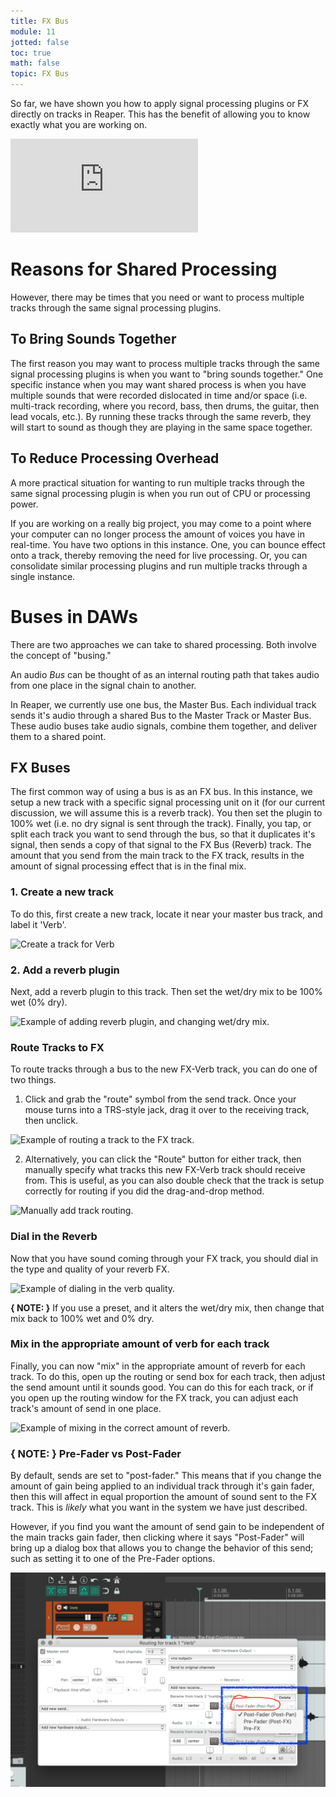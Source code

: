 ```yaml
---
title: FX Bus
module: 11
jotted: false
toc: true
math: false
topic: FX Bus
---
```


So far, we have shown you how to apply signal processing plugins or FX directly on tracks in Reaper. This has the benefit of allowing you to know exactly what you are working on.

<div class="embed-responsive embed-responsive-16by9"><iframe class="embed-responsive-item" src="https://www.youtube.com/embed/Pn0MCi3j_A8" frameborder="0" allow="accelerometer; autoplay; encrypted-media; gyroscope; picture-in-picture" allowfullscreen></iframe></div>

# Reasons for Shared Processing

However, there may be times that you need or want to process multiple tracks through the same signal processing plugins.

## To Bring Sounds Together

The first reason you may want to process multiple tracks through the same signal processing plugins is when you want to "bring sounds together." One specific instance when you may want shared process is when you have multiple sounds that were recorded dislocated in time and/or space (i.e. multi-track recording, where you record, bass, then drums, the guitar, then lead vocals, etc.). By running these tracks through the same reverb, they will start to sound as though they are playing in the same space together.

## To Reduce Processing Overhead

A more practical situation for wanting to run multiple tracks through the same signal processing plugin is when you run out of CPU or processing power.

If you are working on a really big project, you may come to a point where your computer can no longer process the amount of voices you have in real-time. You have two options in this instance. One, you can bounce effect onto a track, thereby removing the need for live processing. Or, you can consolidate similar processing plugins and run multiple tracks through a single instance.

# Buses in DAWs

There are two approaches we can take to shared processing. Both involve the concept of "busing."

An audio _Bus_ can be thought of as an internal routing path that takes audio from one place in the signal chain to another.

In Reaper, we currently use one bus, the Master Bus. Each individual track sends it's audio through a shared Bus to the Master Track or Master Bus. These audio buses take audio signals, combine them together, and deliver them to a shared point.

## FX Buses

The first common way of using a bus is as an FX bus. In this instance, we setup a new track with a specific signal processing unit on it (for our current discussion, we will assume this is a reverb track). You then set the plugin to 100% wet (i.e. no dry signal is sent through the track). Finally, you tap, or split each track you want to send through the bus, so that it duplicates it's signal, then sends a copy of that signal to the FX Bus (Reverb) track. The amount that you send from the main track to the FX track, results in the amount of signal processing effect that is in the final mix.

### 1. Create a new track

To do this, first create a new track, locate it near your master bus track, and label it 'Verb'.

![Create a track for Verb](../imgs/create-verb-bus.gif "Create a track for Verb")

### 2. Add a reverb plugin

Next, add a reverb plugin to this track. Then set the wet/dry mix to be 100% wet (0% dry).

![Example of adding reverb plugin, and changing wet/dry mix.](../imgs/add-verb-fx.gif "Example of adding reverb plugin, and changing wet/dry mix.")

### Route Tracks to FX

To route tracks through a bus to the new FX-Verb track, you can do one of two things.

1. Click and grab the "route" symbol from the send track. Once your mouse turns into a TRS-style jack, drag it over to the receiving track, then unclick.

![Example of routing a track to the FX track.](../imgs/drag-and-drop-routing.gif "Example of routing a track to the FX track.")

2. Alternatively, you can click the "Route" button for either track, then manually specify what tracks this new FX-Verb track should receive from. This is useful, as you can also double check that the track is setup correctly for routing if you did the drag-and-drop method.

![Manually add track routing.](../imgs/manually-add.gif "Manually add track routing.")

### Dial in the Reverb

Now that you have sound coming through your FX track, you should dial in the type and quality of your reverb FX.

![Example of dialing in the verb quality.](../imgs/dial-in-verb.gif "Example of dialing in the verb quality.")

**{ NOTE: }** If you use a preset, and it alters the wet/dry mix, then change that mix back to 100% wet and 0% dry.

### Mix in the appropriate amount of verb for each track

Finally, you can now "mix" in the appropriate amount of reverb for each track. To do this, open up the routing or send box for each track, then adjust the send amount until it sounds good. You can do this for each track, or if you open up the routing window for the FX track, you can adjust each track's amount of send in one place.

![Example of mixing in the correct amount of reverb.](../imgs/reverb-mix.gif "Example of mixing in the correct amount of reverb.")

### **{ NOTE: }** Pre-Fader vs Post-Fader

By default, sends are set to "post-fader." This means that if you change the amount of gain being applied to an individual track through it's gain fader, then this will affect in equal proportion the amount of sound sent to the FX track. This is _likely_ what you want in the system we have just described.

However, if you find you want the amount of send gain to be independent of the main tracks gain fader, then clicking where it says "Post-Fader" will bring up a dialog box that allows you to change the behavior of this send; such as setting it to one of the Pre-Fader options.

![Post-fader vs pre-fader select dialog.](../imgs/pre-post-fader.png "Post-fader vs pre-fader select dialog.")
